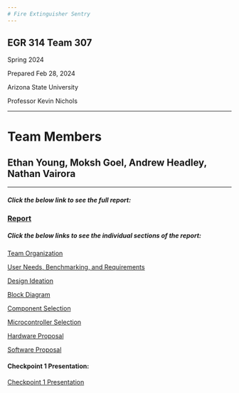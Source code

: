 ```yaml
---
# Fire Extinguisher Sentry
---
```


## EGR 314 Team 307
 Spring 2024

 Prepared Feb 28, 2024
 
 Arizona State University

 Professor Kevin Nichols

---
# Team Members
## Ethan Young, Moksh Goel, Andrew Headley, Nathan Vairora
---

##### Click the below link to see the full report:

### [Report](./Report.md)


##### Click the below links to see the individual sections of the report:

[Team Organization](./TeamOrg.md)

[User Needs, Benchmarking, and Requirements](./UserNeeds.md)

[Design Ideation](./DesignIdeation.md)

[Block Diagram](./BlockDiagram.md)

[Component Selection](./ComponentSelection.md)

[Microcontroller Selection](./MicrocontrollerSelection.md)

[Hardware Proposal](./HardwareProposal.md)

[Software Proposal](./SoftwareProposal.md)


#### Checkpoint 1 Presentation:


[Checkpoint 1 Presentation](./Presentations.md)



